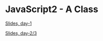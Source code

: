 # JavaScript2 - A Class

[Slides, day-1](http://sem3slides.mydemos.dk/js1/js.html#1)

[Slides, day-2/3](http://sem3slides.mydemos.dk/cors/cors.html#1)

